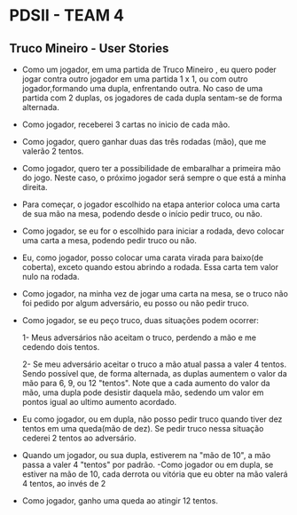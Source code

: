 # PDSII - TEAM 4

## Truco Mineiro - User Stories

- Como um jogador, em uma partida de Truco Mineiro , eu quero poder jogar contra outro jogador em uma partida 1 x 1, ou com outro jogador,formando uma dupla, enfrentando outra. No caso de uma partida com 2 duplas, os jogadores de cada dupla sentam-se de forma alternada.

- Como jogador, receberei 3 cartas no inicio de cada mão.

- Como jogador, quero ganhar duas das três rodadas (mão), que me valerão 2 tentos.

- Como jogador, quero ter a possibilidade de embaralhar a primeira mão do jogo. Neste caso, o próximo jogador será sempre o que está a minha direita.

- Para começar, o jogador escolhido na etapa anterior coloca uma carta de sua mão na mesa, podendo desde o início pedir truco, ou não.

- Como jogador, se eu for o escolhido para iniciar a rodada, devo colocar uma carta a mesa, podendo pedir truco ou não.

- Eu, como jogador, posso colocar uma carata virada para baixo(de coberta), exceto quando estou abrindo a rodada. Essa carta tem valor nulo na rodada.


- Como jogador, na minha vez de jogar uma carta na mesa, se o truco não foi pedido por algum adversário, eu posso ou não pedir truco.

- Como jogador, se eu peço truco, duas situações podem ocorrer: 
	
	1- Meus adversários não aceitam o truco, perdendo a mão e me cedendo dois tentos.
  
	2- Se meu adversário aceitar o truco a mão atual passa a valer 4 tentos. Sendo possível que, de forma alternada, as duplas aumentem o valor da mão para 6, 9, ou 12 "tentos". Note que a cada aumento do valor da mão, uma dupla pode desistir daquela mão, sedendo um valor em pontos igual ao ultimo aumento acordado.

- Eu como jogador, ou em dupla, não posso pedir truco quando tiver dez tentos em uma queda(mão de dez). Se pedir truco nessa situação cederei 2 tentos ao adversário. 

- Quando um jogador, ou sua dupla, estiverem na "mão de 10", a mão passa a valer 4 "tentos" por padrão.
-Como jogador ou em dupla, se estiver na mão de 10, cada derrota ou vitória que eu obter na mão valerá 4 tentos, ao invés de 2

- Como jogador, ganho uma queda ao atingir 12 tentos.
